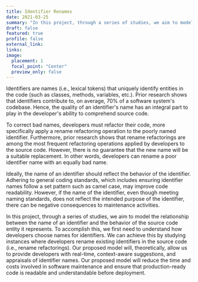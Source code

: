 ```yaml
---
title: Identifier Renames
date: 2021-03-25
summary: "In this project, through a series of studies, we aim to model the relationship between the name of an identifier and the behavior of the source code entity it represents."
draft: false
featured: true
profile: false
external_link: 
links:
image:
  placement: 1
  focal_point: "Center"
  preview_only: false
---
```

Identifiers are names (i.e., lexical tokens) that uniquely identify entities in the code (such as classes, methods, variables, etc.). Prior research shows that identifiers contribute to, on average, 70% of a software system's codebase. Hence, the quality of an identifier's name has an integral part to play in the developer's ability to comprehend source code.

To correct bad names, developers must refactor their code, more specifically apply a rename refactoring operation to the poorly named identifier. Furthermore, prior research shows that rename refactorings are among the most frequent refactoring operations applied by developers to the source code. However, there is no guarantee that the new name will be a suitable replacement. In other words, developers can rename a poor identifier name with an equally bad name.

Ideally, the name of an identifier should reflect the behavior of the identifier. Adhering to general coding standards, which includes ensuring identifier names follow a set pattern such as camel case, may improve code readability.  However, if the name of the identifier, even though meeting naming standards, does not reflect the intended purpose of the identifier, there can be negative consequences to maintenance activities. 

In this project, through a series of studies, we aim to model the relationship between the name of an identifier and the behavior of the source code entity it represents. To accomplish this, we first need to understand how developers choose names for identifiers. We can achieve this by studying instances where developers rename existing identifiers in the source code (i.e., rename refactorings). Our proposed model will, theoretically, allow us to provide developers with real-time, context-aware suggestions, and appraisals of identifier names. Our proposed model will reduce the time and costs involved in software maintenance and ensure that production-ready code is readable and understandable before deployment.

